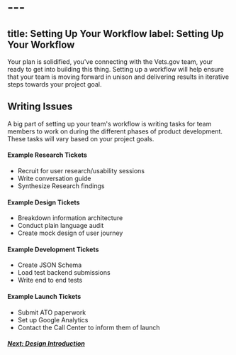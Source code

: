 # ---
title: Setting Up Your Workflow
label: Setting Up Your Workflow
---
Your plan is solidified, you've connecting with the Vets.gov team, your ready to get into building this thing. Setting up a workflow will help ensure that your team is moving forward in unison and delivering results in iterative steps towards your project goal.


## Writing Issues
 A big part of setting up your team's workflow is writing tasks for team members to work on during the different phases of product development. These tasks will vary based on your project goals.

#### Example Research Tickets
- Recruit for user research/usability sessions
- Write conversation guide
- Synthesize Research findings

#### Example Design Tickets
- Breakdown information architecture
- Conduct plain language audit
- Create mock design of user journey

#### Example Development Tickets
- Create JSON Schema
- Load test backend submissions
- Write end to end tests

#### Example Launch Tickets
- Submit ATO paperwork
- Set up Google Analytics
- Contact the Call Center to inform them of launch

<!-- Next Button -->
<a href='../design-process/design-introduction'><div class="next-button"><h5 class="next-text">Next: Design Introduction</h5></div></a>
